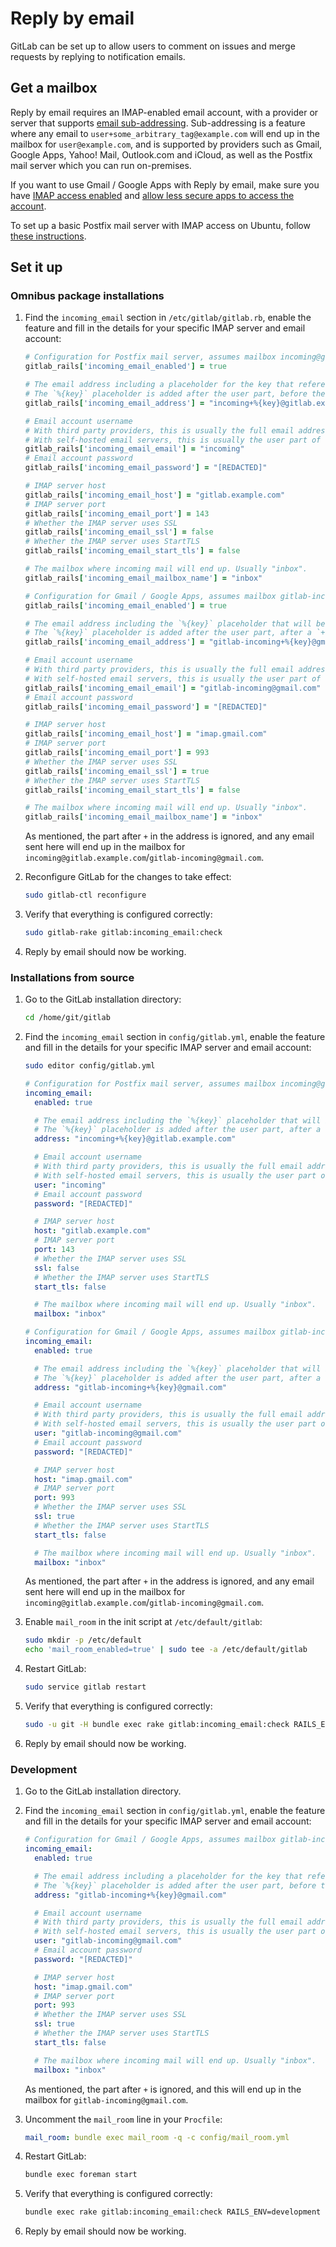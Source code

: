 # Reply by email

GitLab can be set up to allow users to comment on issues and merge requests by replying to notification emails.

## Get a mailbox

Reply by email requires an IMAP-enabled email account, with a provider or server that supports [email sub-addressing](https://en.wikipedia.org/wiki/Email_address#Sub-addressing). Sub-addressing is a feature where any email to `user+some_arbitrary_tag@example.com` will end up in the mailbox for `user@example.com`, and is supported by providers such as Gmail, Google Apps, Yahoo! Mail, Outlook.com and iCloud, as well as the Postfix mail server which you can run on-premises.

If you want to use Gmail / Google Apps with Reply by email, make sure you have [IMAP access enabled](https://support.google.com/mail/troubleshooter/1668960?hl=en#ts=1665018) and [allow less secure apps to access the account](https://support.google.com/accounts/answer/6010255).

To set up a basic Postfix mail server with IMAP access on Ubuntu, follow [these instructions](./postfix.md).

## Set it up

### Omnibus package installations

1. Find the `incoming_email` section in `/etc/gitlab/gitlab.rb`, enable the feature and fill in the details for your specific IMAP server and email account:

    ```ruby
    # Configuration for Postfix mail server, assumes mailbox incoming@gitlab.example.com
    gitlab_rails['incoming_email_enabled'] = true
    
    # The email address including a placeholder for the key that references the item being replied to.
    # The `%{key}` placeholder is added after the user part, before the `@`.
    gitlab_rails['incoming_email_address'] = "incoming+%{key}@gitlab.example.com"
    
    # Email account username
    # With third party providers, this is usually the full email address.
    # With self-hosted email servers, this is usually the user part of the email address.
    gitlab_rails['incoming_email_email'] = "incoming"
    # Email account password
    gitlab_rails['incoming_email_password'] = "[REDACTED]"
    
    # IMAP server host
    gitlab_rails['incoming_email_host'] = "gitlab.example.com"
    # IMAP server port
    gitlab_rails['incoming_email_port'] = 143
    # Whether the IMAP server uses SSL
    gitlab_rails['incoming_email_ssl'] = false
    # Whether the IMAP server uses StartTLS
    gitlab_rails['incoming_email_start_tls'] = false

    # The mailbox where incoming mail will end up. Usually "inbox".
    gitlab_rails['incoming_email_mailbox_name'] = "inbox"
    ```

    ```ruby
    # Configuration for Gmail / Google Apps, assumes mailbox gitlab-incoming@gmail.com
    gitlab_rails['incoming_email_enabled'] = true
    
    # The email address including the `%{key}` placeholder that will be replaced to reference the item being replied to.
    # The `%{key}` placeholder is added after the user part, after a `+` character, before the `@`.
    gitlab_rails['incoming_email_address'] = "gitlab-incoming+%{key}@gmail.com"
    
    # Email account username
    # With third party providers, this is usually the full email address.
    # With self-hosted email servers, this is usually the user part of the email address.
    gitlab_rails['incoming_email_email'] = "gitlab-incoming@gmail.com"
    # Email account password
    gitlab_rails['incoming_email_password'] = "[REDACTED]"
    
    # IMAP server host
    gitlab_rails['incoming_email_host'] = "imap.gmail.com"
    # IMAP server port
    gitlab_rails['incoming_email_port'] = 993
    # Whether the IMAP server uses SSL
    gitlab_rails['incoming_email_ssl'] = true
    # Whether the IMAP server uses StartTLS
    gitlab_rails['incoming_email_start_tls'] = false

    # The mailbox where incoming mail will end up. Usually "inbox".
    gitlab_rails['incoming_email_mailbox_name'] = "inbox"
    ```

    As mentioned, the part after `+` in the address is ignored, and any email sent here will end up in the mailbox for `incoming@gitlab.example.com`/`gitlab-incoming@gmail.com`.

1. Reconfigure GitLab for the changes to take effect:

    ```sh
    sudo gitlab-ctl reconfigure
    ```

1. Verify that everything is configured correctly:

    ```sh
    sudo gitlab-rake gitlab:incoming_email:check
    ```

1. Reply by email should now be working.

### Installations from source

1. Go to the GitLab installation directory:

    ```sh
    cd /home/git/gitlab
    ```

1. Find the `incoming_email` section in `config/gitlab.yml`, enable the feature and fill in the details for your specific IMAP server and email account:

    ```sh
    sudo editor config/gitlab.yml
    ```

    ```yaml
    # Configuration for Postfix mail server, assumes mailbox incoming@gitlab.example.com
    incoming_email:
      enabled: true

      # The email address including the `%{key}` placeholder that will be replaced to reference the item being replied to.
      # The `%{key}` placeholder is added after the user part, after a `+` character, before the `@`.
      address: "incoming+%{key}@gitlab.example.com"

      # Email account username
      # With third party providers, this is usually the full email address.
      # With self-hosted email servers, this is usually the user part of the email address.
      user: "incoming"
      # Email account password
      password: "[REDACTED]"

      # IMAP server host
      host: "gitlab.example.com"
      # IMAP server port
      port: 143
      # Whether the IMAP server uses SSL
      ssl: false
      # Whether the IMAP server uses StartTLS
      start_tls: false

      # The mailbox where incoming mail will end up. Usually "inbox".
      mailbox: "inbox"
    ```

    ```yaml
    # Configuration for Gmail / Google Apps, assumes mailbox gitlab-incoming@gmail.com
    incoming_email:
      enabled: true

      # The email address including the `%{key}` placeholder that will be replaced to reference the item being replied to.
      # The `%{key}` placeholder is added after the user part, after a `+` character, before the `@`.
      address: "gitlab-incoming+%{key}@gmail.com"

      # Email account username
      # With third party providers, this is usually the full email address.
      # With self-hosted email servers, this is usually the user part of the email address.
      user: "gitlab-incoming@gmail.com"
      # Email account password
      password: "[REDACTED]"

      # IMAP server host
      host: "imap.gmail.com"
      # IMAP server port
      port: 993
      # Whether the IMAP server uses SSL
      ssl: true
      # Whether the IMAP server uses StartTLS
      start_tls: false

      # The mailbox where incoming mail will end up. Usually "inbox".
      mailbox: "inbox"
    ```

    As mentioned, the part after `+` in the address is ignored, and any email sent here will end up in the mailbox for `incoming@gitlab.example.com`/`gitlab-incoming@gmail.com`.

1. Enable `mail_room` in the init script at `/etc/default/gitlab`:

    ```sh
    sudo mkdir -p /etc/default
    echo 'mail_room_enabled=true' | sudo tee -a /etc/default/gitlab
    ```

1. Restart GitLab:

    ```sh
    sudo service gitlab restart
    ```

1. Verify that everything is configured correctly:

    ```sh
    sudo -u git -H bundle exec rake gitlab:incoming_email:check RAILS_ENV=production
    ```

1. Reply by email should now be working.

### Development

1. Go to the GitLab installation directory.

1. Find the `incoming_email` section in `config/gitlab.yml`, enable the feature and fill in the details for your specific IMAP server and email account:

    ```yaml
    # Configuration for Gmail / Google Apps, assumes mailbox gitlab-incoming@gmail.com
    incoming_email:
      enabled: true

      # The email address including a placeholder for the key that references the item being replied to.
      # The `%{key}` placeholder is added after the user part, before the `@`.
      address: "gitlab-incoming+%{key}@gmail.com"

      # Email account username
      # With third party providers, this is usually the full email address.
      # With self-hosted email servers, this is usually the user part of the email address.
      user: "gitlab-incoming@gmail.com"
      # Email account password
      password: "[REDACTED]"

      # IMAP server host
      host: "imap.gmail.com"
      # IMAP server port
      port: 993
      # Whether the IMAP server uses SSL
      ssl: true
      # Whether the IMAP server uses StartTLS
      start_tls: false

      # The mailbox where incoming mail will end up. Usually "inbox".
      mailbox: "inbox"
    ```

    As mentioned, the part after `+` is ignored, and this will end up in the mailbox for `gitlab-incoming@gmail.com`.

1. Uncomment the `mail_room` line in your `Procfile`:

    ```yaml
    mail_room: bundle exec mail_room -q -c config/mail_room.yml
    ```

1. Restart GitLab:

    ```sh
    bundle exec foreman start
    ```

1. Verify that everything is configured correctly:

    ```sh
    bundle exec rake gitlab:incoming_email:check RAILS_ENV=development
    ```

1. Reply by email should now be working.
